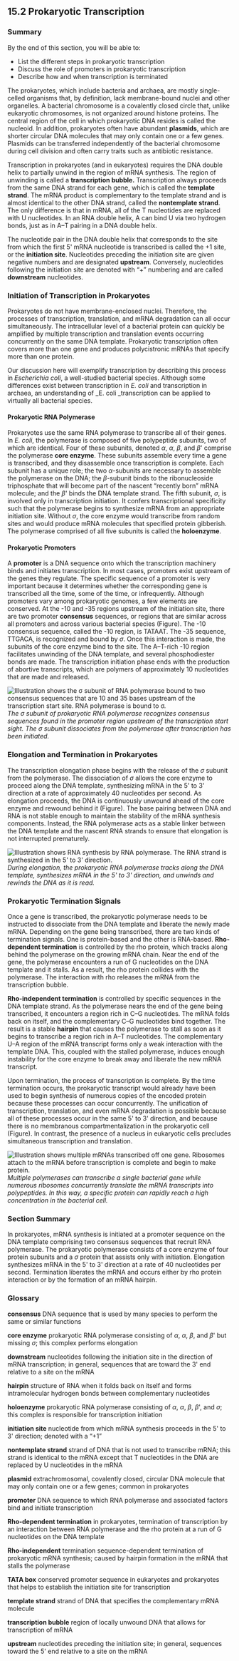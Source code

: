 ##  15.2 Prokaryotic Transcription 

### Summary

By the end of this section, you will be able to: 

  - List the different steps in prokaryotic transcription
  - Discuss the role of promoters in prokaryotic transcription
  - Describe how and when transcription is terminated

The prokaryotes, which include bacteria and archaea, are mostly single-celled organisms that, by definition, lack membrane-bound nuclei and other organelles. A bacterial chromosome is a covalently closed circle that, unlike eukaryotic chromosomes, is not organized around histone proteins. The central region of the cell in which prokaryotic DNA resides is called the nucleoid. In addition, prokaryotes often have abundant **plasmids**, which are shorter circular DNA molecules that may only contain one or a few genes. Plasmids can be transferred independently of the bacterial chromosome during cell division and often carry traits such as antibiotic resistance.

Transcription in prokaryotes (and in eukaryotes) requires the DNA double helix to partially unwind in the region of mRNA synthesis. The region of unwinding is called a **transcription bubble.** Transcription always proceeds from the same DNA strand for each gene, which is called the **template strand**. The mRNA product is complementary to the template strand and is almost identical to the other DNA strand, called the **nontemplate strand**. The only difference is that in mRNA, all of the T nucleotides are replaced with U nucleotides. In an RNA double helix, A can bind U via two hydrogen bonds, just as in A–T pairing in a DNA double helix.

The nucleotide pair in the DNA double helix that corresponds to the site from which the first 5' mRNA nucleotide is transcribed is called the +1 site, or the **initiation site**. Nucleotides preceding the initiation site are given negative numbers and are designated **upstream**. Conversely, nucleotides following the initiation site are denoted with “+” numbering and are called **downstream** nucleotides.

### Initiation of Transcription in Prokaryotes

Prokaryotes do not have membrane-enclosed nuclei. Therefore, the processes of transcription, translation, and mRNA degradation can all occur simultaneously. The intracellular level of a bacterial protein can quickly be amplified by multiple transcription and translation events occurring concurrently on the same DNA template. Prokaryotic transcription often covers more than one gene and produces polycistronic mRNAs that specify more than one protein.

Our discussion here will exemplify transcription by describing this process in _Escherichia coli_, a well-studied bacterial species. Although some differences exist between transcription in _E. coli_ and transcription in archaea, an understanding of _E. coli _transcription can be applied to virtually all bacterial species.

#### Prokaryotic RNA Polymerase

Prokaryotes use the same RNA polymerase to transcribe all of their genes. In _E. coli_, the polymerase is composed of five polypeptide subunits, two of which are identical. Four of these subunits, denoted _α_, _α_, _β_, and _β_' comprise the polymerase **core enzyme**. These subunits assemble every time a gene is transcribed, and they disassemble once transcription is complete. Each subunit has a unique role; the two _α_-subunits are necessary to assemble the polymerase on the DNA; the _β_-subunit binds to the ribonucleoside triphosphate that will become part of the nascent “recently born” mRNA molecule; and the _β_' binds the DNA template strand. The fifth subunit, _σ_, is involved only in transcription initiation. It confers transcriptional specificity such that the polymerase begins to synthesize mRNA from an appropriate initiation site. Without _σ_, the core enzyme would transcribe from random sites and would produce mRNA molecules that specified protein gibberish. The polymerase comprised of all five subunits is called the **holoenzyme**.

#### Prokaryotic Promoters

A **promoter** is a DNA sequence onto which the transcription machinery binds and initiates transcription. In most cases, promoters exist upstream of the genes they regulate. The specific sequence of a promoter is very important because it determines whether the corresponding gene is transcribed all the time, some of the time, or infrequently. Although promoters vary among prokaryotic genomes, a few elements are conserved. At the -10 and -35 regions upstream of the initiation site, there are two promoter **consensus** sequences, or regions that are similar across all promoters and across various bacterial species (Figure). The -10 consensus sequence, called the -10 region, is TATAAT. The -35 sequence, TTGACA, is recognized and bound by _σ_. Once this interaction is made, the subunits of the core enzyme bind to the site. The A–T-rich -10 region facilitates unwinding of the DNA template, and several phosphodiester bonds are made. The transcription initiation phase ends with the production of abortive transcripts, which are polymers of approximately 10 nucleotides that are made and released.

![Illustration shows the σ subunit of RNA polymerase bound to two consensus sequences that are 10 and 35 bases upstream of the transcription start site. RNA polymerase is bound to σ.][1] _The _σ_ subunit of prokaryotic RNA polymerase recognizes consensus sequences found in the promoter region upstream of the transcription start sight. The _σ_ subunit dissociates from the polymerase after transcription has been initiated._

### Elongation and Termination in Prokaryotes

The transcription elongation phase begins with the release of the _σ_ subunit from the polymerase. The dissociation of _σ_ allows the core enzyme to proceed along the DNA template, synthesizing mRNA in the 5' to 3' direction at a rate of approximately 40 nucleotides per second. As elongation proceeds, the DNA is continuously unwound ahead of the core enzyme and rewound behind it (Figure). The base pairing between DNA and RNA is not stable enough to maintain the stability of the mRNA synthesis components. Instead, the RNA polymerase acts as a stable linker between the DNA template and the nascent RNA strands to ensure that elongation is not interrupted prematurely.

![Illustration shows RNA synthesis by RNA polymerase. The RNA strand is synthesized in the 5' to 3' direction.][2] _During elongation, the prokaryotic RNA polymerase tracks along the DNA template, synthesizes mRNA in the 5' to 3' direction, and unwinds and rewinds the DNA as it is read._

### Prokaryotic Termination Signals

Once a gene is transcribed, the prokaryotic polymerase needs to be instructed to dissociate from the DNA template and liberate the newly made mRNA. Depending on the gene being transcribed, there are two kinds of termination signals. One is protein-based and the other is RNA-based. **Rho-dependent termination** is controlled by the rho protein, which tracks along behind the polymerase on the growing mRNA chain. Near the end of the gene, the polymerase encounters a run of G nucleotides on the DNA template and it stalls. As a result, the rho protein collides with the polymerase. The interaction with rho releases the mRNA from the transcription bubble.

**Rho-independent termination** is controlled by specific sequences in the DNA template strand. As the polymerase nears the end of the gene being transcribed, it encounters a region rich in C–G nucleotides. The mRNA folds back on itself, and the complementary C–G nucleotides bind together. The result is a stable **hairpin** that causes the polymerase to stall as soon as it begins to transcribe a region rich in A–T nucleotides. The complementary U–A region of the mRNA transcript forms only a weak interaction with the template DNA. This, coupled with the stalled polymerase, induces enough instability for the core enzyme to break away and liberate the new mRNA transcript.

Upon termination, the process of transcription is complete. By the time termination occurs, the prokaryotic transcript would already have been used to begin synthesis of numerous copies of the encoded protein because these processes can occur concurrently. The unification of transcription, translation, and even mRNA degradation is possible because all of these processes occur in the same 5' to 3' direction, and because there is no membranous compartmentalization in the prokaryotic cell (Figure). In contrast, the presence of a nucleus in eukaryotic cells precludes simultaneous transcription and translation.

![Illustration shows multiple mRNAs transcribed off one gene. Ribosomes attach to the mRNA before transcription is complete and begin to make protein.][3] _Multiple polymerases can transcribe a single bacterial gene while numerous ribosomes concurrently translate the mRNA transcripts into polypeptides. In this way, a specific protein can rapidly reach a high concentration in the bacterial cell._

### Section Summary

In prokaryotes, mRNA synthesis is initiated at a promoter sequence on the DNA template comprising two consensus sequences that recruit RNA polymerase. The prokaryotic polymerase consists of a core enzyme of four protein subunits and a _σ_ protein that assists only with initiation. Elongation synthesizes mRNA in the 5' to 3' direction at a rate of 40 nucleotides per second. Termination liberates the mRNA and occurs either by rho protein interaction or by the formation of an mRNA hairpin.

### Glossary

**consensus** DNA sequence that is used by many species to perform the same or similar functions

**core enzyme** prokaryotic RNA polymerase consisting of _α_, _α_, _β_, and _β_' but missing _σ_; this complex performs elongation

**downstream** nucleotides following the initiation site in the direction of mRNA transcription; in general, sequences that are toward the 3' end relative to a site on the mRNA

**hairpin** structure of RNA when it folds back on itself and forms intramolecular hydrogen bonds between complementary nucleotides

**holoenzyme** prokaryotic RNA polymerase consisting of _α_, _α_, _β_, _β_', and _σ_; this complex is responsible for transcription initiation

**initiation site** nucleotide from which mRNA synthesis proceeds in the 5' to 3' direction; denoted with a “+1”

**nontemplate strand** strand of DNA that is not used to transcribe mRNA; this strand is identical to the mRNA except that T nucleotides in the DNA are replaced by U nucleotides in the mRNA

**plasmid** extrachromosomal, covalently closed, circular DNA molecule that may only contain one or a few genes; common in prokaryotes

**promoter** DNA sequence to which RNA polymerase and associated factors bind and initiate transcription

**Rho-dependent termination** in prokaryotes, termination of transcription by an interaction between RNA polymerase and the rho protein at a run of G nucleotides on the DNA template

**Rho-independent** termination sequence-dependent termination of prokaryotic mRNA synthesis; caused by hairpin formation in the mRNA that stalls the polymerase

**TATA box** conserved promoter sequence in eukaryotes and prokaryotes that helps to establish the initiation site for transcription

**template strand** strand of DNA that specifies the complementary mRNA molecule

**transcription bubble** region of locally unwound DNA that allows for transcription of mRNA

**upstream** nucleotides preceding the initiation site; in general, sequences toward the 5' end relative to a site on the mRNA

   [1]: https://cnx.org/resources/ece1845732f9f23f9990fd26082a48d7d159606b/Figure_15_02_01.jpg
   [2]: https://cnx.org/resources/abdd78d09479f6d641ea2add24d0634f8bd27358/Figure_15_02_02.jpg
   [3]: https://cnx.org/resources/c02143a9cbcf78aca6f670790432c6757806d8d9/Figure_15_02_03.jpg

